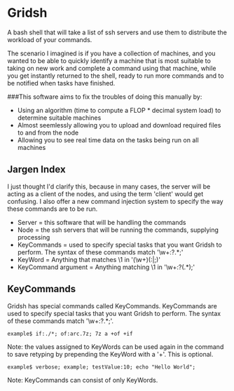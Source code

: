 Gridsh
======

A bash shell that will take a list of ssh servers and use them to distribute the workload of your
commands.

The scenario I imagined is if you have a collection of machines, and you wanted to be able to quickly
identify a machine that is most suitable to taking on new work and complete a command using that machine,
while you get instantly returned to the shell, ready to run more commands and to be notified when tasks
have finished.

###This software aims to fix the troubles of doing this manually by:
- Using an algorithm (time to compute a FLOP * decimal system load) to determine suitable machines
- Almost seemlessly allowing you to upload and download required files to and from the node
- Allowing you to see real time data on the tasks being run on all machines

Jargen Index
------------
I just thought I'd clarify this, because in many cases, the server will be acting as a client of the
nodes, and using the term 'client' would get confusing. I also offer a new command injection system
to specify the way these commands are to be run.

- Server              = this software that will be handling the commands
- Node                = the ssh servers that will be running the commands, supplying processing
- KeyCommands         = used to specify special tasks that you want Gridsh to perform. The syntax of these commands match '\w+:?.*;'
- KeyWord             = Anything that matches \1 in '(\w+)(:|;)'
- KeyCommand argument = Anything matching \1 in '\w+:?(.*);'

KeyCommands
-----------
Gridsh has special commands called KeyCommands. KeyCommands are used
to specify special tasks that you want Gridsh to perform. The syntax
of these commands match '\w+:?.*;'.
```
example$ if:./*; of:arc.7z; 7z a +of +if
```
Note: the values assigned to KeyWords can be used again in the command
to save retyping by prepending the KeyWord with a '+'. This is
optional.

```
example$ verbose; example; testValue:10; echo "Hello World";
```
Note: KeyCommands can consist of only KeyWords.


